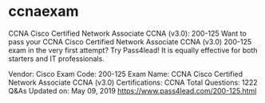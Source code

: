 # ccnaexam
CCNA Cisco Certified Network Associate CCNA (v3.0): 200-125
Want to pass your CCNA Cisco Certified Network Associate CCNA (v3.0) 200-125 exam in the very first attempt? Try Pass4lead! It is equally effective for both starters and IT professionals.

Vendor: Cisco
Exam Code: 200-125
Exam Name: CCNA Cisco Certified Network Associate CCNA (v3.0)
Certifications: CCNA
Total Questions: 1222 Q&As
Updated on: May 09, 2019
https://www.pass4lead.com/200-125.html
